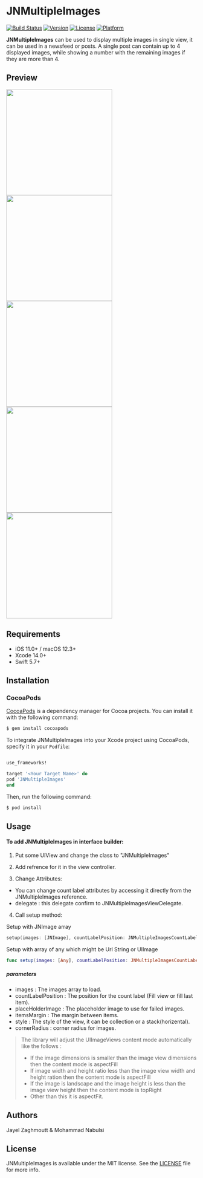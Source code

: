 # JNMultipleImages

[![Build Status](https://travis-ci.org/JNDisrupter/JNMultipleImages.svg?branch=master)](https://travis-ci.org/JNDisrupter/JNMultipleImages)
[![Version](https://img.shields.io/cocoapods/v/JNMultipleImages.svg?style=flat)](http://cocoapods.org/pods/JNMultipleImages)
[![License](https://img.shields.io/cocoapods/l/JNMultipleImages.svg?style=flat)](http://cocoapods.org/pods/JNMultipleImages)
[![Platform](https://img.shields.io/cocoapods/p/JNMultipleImages.svg?style=flat)](http://cocoapods.org/pods/JNMultipleImages)

**JNMultipleImages** can be used to display multiple images in single view, it can be used in a newsfeed or posts. A single post can contain up to 4 displayed images, while showing a number with the remaining images if they are more than 4.

## Preview
<img src="https://github.com/JNDisrupter/JNMultipleImages/raw/master/Images/JNMultipleImages1.gif" width="280"/>  <img src="https://github.com/JNDisrupter/JNMultipleImages/raw/master/Images/JNMultipleImages2.gif" width="280"/>
<img src="https://github.com/JNDisrupter/JNMultipleImages/raw/master/Images/JNMultipleImages3.gif" width="280"/>
<img src="https://github.com/JNDisrupter/JNMultipleImages/raw/master/Images/JNMultipleImages4.gif" width="280"/>
<img src="https://github.com/JNDisrupter/JNMultipleImages/raw/master/Images/JNMultipleImages5.gif" width="280"/>

## Requirements

- iOS 11.0+ / macOS 12.3+
- Xcode 14.0+
- Swift 5.7+

## Installation

### CocoaPods

[CocoaPods](http://cocoapods.org) is a dependency manager for Cocoa projects. You can install it with the following command:

```bash
$ gem install cocoapods
```

To integrate JNMultipleImages into your Xcode project using CocoaPods, specify it in your `Podfile`:

```ruby

use_frameworks!

target '<Your Target Name>' do
pod 'JNMultipleImages'
end
```

Then, run the following command:

```bash
$ pod install
```
## Usage

#### To add JNMultipleImages in interface builder:

1. Put some UIView and change the class to "JNMultipleImages"

2. Add refrence for it in the view controller.

3. Change Attributes:

* You can change count label attributes by accessing it directly from the JNMultipleImages reference.
* delegate : this delegate confirm to JNMultipleImagesViewDelegate.

4. Call setup method:

Setup with JNImage array
```swift
setup(images: [JNImage], countLabelPosition: JNMultipleImagesCountLabelPosition = JNMultipleImagesCountLabelPosition.lastItem, placeHolderImage: UIImage? = nil, itemsMargin : CGFloat = 2.0, style: JNMultipleImagesView.style = .collection, cornerRadius: CGFloat = 0)
```

Setup with array of any which might be Url String or UIImage
```swift
func setup(images: [Any], countLabelPosition: JNMultipleImagesCountLabelPosition = JNMultipleImagesCountLabelPosition.lastItem, placeHolderImage: UIImage? = nil, itemsMargin: CGFloat = 2.0, style: JNMultipleImagesView.style = .collection, cornerRadius: CGFloat = 0)
```
##### parameters
* images : The images array to load.
* countLabelPosition : The position for the count label (Fill view or fill last item).
* placeHolderImage : The placeholder image to use for failed images.
* itemsMargin : The margin between items.
* style : The style of the view, it can be collection or a stack(horizental).
* cornerRadius : corner radius for images.

> The library will adjust the UIImageViews content mode automatically like the follows :
> * If the image dimensions is smaller than the image view dimensions then the content mode is aspectFill
> * If image width and height ratio less than the image view width and height ration then the content mode is aspectFill
> * If the image is landscape and the image height is less than the image view height then the content mode is topRight
> * Other than this it is aspectFit.

## Authors

Jayel Zaghmoutt & Mohammad Nabulsi

## License

JNMultipleImages is available under the MIT license. See the [LICENSE](https://github.com/JNDisrupter/JNMultipleImages/blob/master/LICENSE) file for more info.

